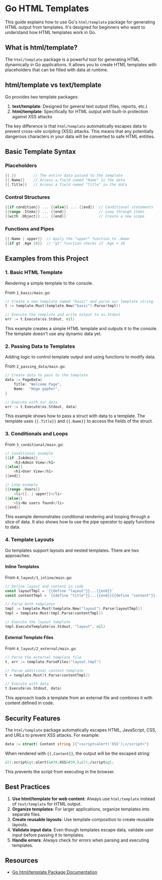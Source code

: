 # Go HTML Templates

This guide explains how to use Go's `html/template` package for generating HTML output from templates. It's designed for beginners who want to understand how HTML templates work in Go.

## What is html/template?

The `html/template` package is a powerful tool for generating HTML dynamically in Go applications. It allows you to create HTML templates with placeholders that can be filled with data at runtime.

## html/template vs text/template

Go provides two template packages:

1. **text/template**: Designed for general text output (files, reports, etc.)
2. **html/template**: Specifically for HTML output with built-in protection against XSS attacks

The key difference is that `html/template` automatically escapes data to prevent cross-site scripting (XSS) attacks. This means that any potentially dangerous characters in your data will be converted to safe HTML entities.

## Basic Template Syntax

### Placeholders

```go
{{.}}        // The entire data passed to the template
{{.Name}}    // Access a field named "Name" in the data
{{.Title}}   // Access a field named "Title" in the data
```

### Control Structures

```go
{{if condition}} ... {{else}} ... {{end}}  // Conditional statements
{{range .Items}} ... {{end}}               // Loop through items
{{with .Object}} ... {{end}}               // Create a new scope
```

### Functions and Pipes

```go
{{.Name | upper}}  // Apply the "upper" function to .Name
{{if gt .Age 18}}  // "gt" function checks if .Age > 18
```

## Examples from this Project

### 1. Basic HTML Template

Rendering a simple template to the console.

From `1_basic/main.go`:

```go
// Create a new template named "basic" and parse our template string
t := template.Must(template.New("basic").Parse(tmpl))

// Execute the template and write output to os.Stdout
err := t.Execute(os.Stdout, nil)
```

This example creates a simple HTML template and outputs it to the console. The template doesn't use any dynamic data yet.

### 2. Passing Data to Templates

Adding logic to control template output and using functions to modify data.

From `2_passing_data/main.go`:

```go
// Create data to pass to the template
data := PageData{
    Title: "Welcome Page",
    Name:  "Hoge gopher",
}

// Execute with our data
err := t.Execute(os.Stdout, data)
```

This example shows how to pass a struct with data to a template. The template uses `{{.Title}}` and `{{.Name}}` to access the fields of the struct.

### 3. Conditionals and Loops

From `3_conditional/main.go`:

```go
// Conditional example
{{if .IsAdmin}}
    <h1>Admin View</h1>
{{else}}
    <h1>User View</h1>
{{end}}

// Loop example
{{range .Users}}
    <li>{{. | upper}}</li>
{{else}}
    <li>No users found</li>
{{end}}
```

This example demonstrates conditional rendering and looping through a slice of data. It also shows how to use the pipe operator to apply functions to data.

### 4. Template Layouts

Go templates support layouts and nested templates. There are two approaches:

#### Inline Templates

From `4_layout/1_inline/main.go`:

```go
// Define layout and content in code
const layoutTmpl = `{{define "layout"}}...{{end}}`
const contentTmpl = `{{define "title"}}...{{end}}{{define "content"}}...{{end}}`

// Parse both templates
tmpl := template.Must(template.New("layout").Parse(layoutTmpl))
tmpl = template.Must(tmpl.Parse(contentTmpl))

// Execute the layout template
tmpl.ExecuteTemplate(os.Stdout, "layout", nil)
```

#### External Template Files

From `4_layout/2_external/main.go`:

```go
// Parse the external template file
t, err := template.ParseFiles("layout.tmpl")

// Parse additional content template
t = template.Must(t.Parse(contentTmpl))

// Execute with data
t.Execute(os.Stdout, data)
```

This approach loads a template from an external file and combines it with content defined in code.

## Security Features

The `html/template` package automatically escapes HTML, JavaScript, CSS, and URLs to prevent XSS attacks. For example:

```go
data := struct{ Content string }{"<script>alert('XSS');</script>"}
```

When rendered with `{{.Content}}`, the output will be the escaped string:

```html
&lt;script&gt;alert(&#39;XSS&#39;);&lt;/script&gt;
```

This prevents the script from executing in the browser.

## Best Practices

1. **Use html/template for web content**: Always use `html/template` instead of `text/template` for HTML output.
2. **Organize templates**: For larger applications, organize templates into separate files.
3. **Create reusable layouts**: Use template composition to create reusable layouts.
4. **Validate input data**: Even though templates escape data, validate user input before passing it to templates.
5. **Handle errors**: Always check for errors when parsing and executing templates.

## Resources

- [Go html/template Package Documentation](https://golang.org/pkg/html/template/)